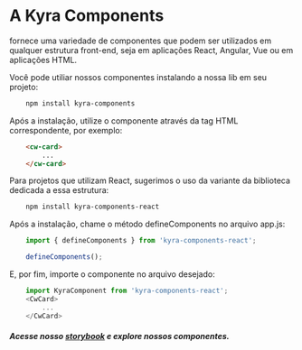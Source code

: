 # A Kyra Components 
fornece uma variedade de componentes que podem ser utilizados em qualquer estrutura front-end, seja em aplicações React, Angular, Vue ou em aplicações HTML.



Você pode utiliar nossos componentes instalando a nossa lib em seu projeto:

```bash
    npm install kyra-components
```


Após a instalação, utilize o componente através da tag HTML correspondente, por exemplo:

```html
    <cw-card>
        ...
    </cw-card>
```

Para projetos que utilizam React, sugerimos o uso da variante da biblioteca dedicada a essa estrutura:
```bash
    npm install kyra-components-react
```

Após a instalação, chame o método defineComponents no arquivo app.js:
```js
    import { defineComponents } from 'kyra-components-react';

    defineComponents();
```

E, por fim, importe o componente no arquivo desejado:
```js
    import KyraComponent from 'kyra-components-react';
    <CwCard>
        ...
    </CwCard>
```

##### Acesse nosso [storybook](https://6571a24150c8ea87b816c198-lwdutxlwuz.chromatic.com/?path=/story/card--example) e explore nossos componentes.
